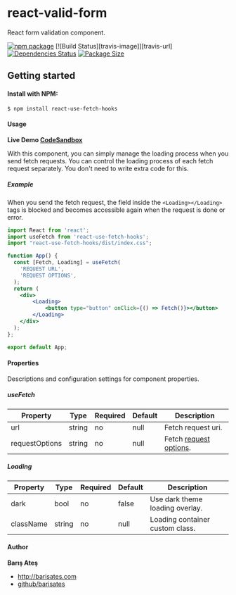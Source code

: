 # react-valid-form
React form validation component.

[![npm package][npm-image]][npm-url]
[![Build Status][travis-image]][travis-url]
[![Dependencies Status][david-image]][david-url]
[![Package Size][bundlephobia-image]][bundlephobia-url]

## Getting started

#### Install with NPM:

```
$ npm install react-use-fetch-hooks
```

#### Usage

**Live Demo [CodeSandbox](https://codesandbox.io/s/react-use-fetch-uw68y "CodeSandbox")**

With this component, you can simply manage the loading process when you send fetch requests. You can control the loading process of each fetch request separately. You don't need to write extra code for this.

##### Example

When you send the fetch request, the field inside the ```<Loading></Loading>``` tags is blocked and becomes accessible again when the request is done or error.

```jsx
import React from 'react';
import useFetch from 'react-use-fetch-hooks';
import "react-use-fetch-hooks/dist/index.css";

function App() {
  const [Fetch, Loading] = useFetch(
    'REQUEST URL',
    'REQUEST OPTIONS',
  );
  return (
	<div>
		<Loading>
			<button type="button" onClick={() => Fetch()}></button>
		</Loading>
	</div>
  );
};

export default App;
```

#### Properties

Descriptions and configuration settings for component properties.

##### useFetch

| Property | Type | Required | Default | Description |
|--------------------------|---------------------|----------|---------|-------------------------------------------------------------------------------------------------------------------------------------------------------------------------------------------------|
| url | string | no | null | Fetch request uri. |
| requestOptions | string | no | null | Fetch [request options](https://github.github.io/fetch/#options "request options"). |


##### Loading

| Property | Type | Required | Default | Description |
|--------------------------|---------------------|----------|---------|-------------------------------------------------------------------------------------------------------------------------------------------------------------------------------------------------|
| dark | bool | no | false | Use dark theme loading overlay. |
| className | string | no | null | Loading container custom class. |


#### Author

**Barış Ateş**
 - http://barisates.com
 - [github/barisates](https://github.com/barisates "github/barisates")

[npm-image]:https://img.shields.io/npm/v/react-use-fetch-hooks.svg
[npm-url]:https://www.npmjs.com/package/react-use-fetch-hooks
[david-image]:https://david-dm.org/barisates/react-use-fetch-hooks.svg
[david-url]:https://david-dm.org/barisates/react-use-fetch-hooks
[bundlephobia-image]:https://badgen.net/bundlephobia/minzip/react-use-fetch-hooks
[bundlephobia-url]:https://bundlephobia.com/result?p=react-use-fetch-hooks
